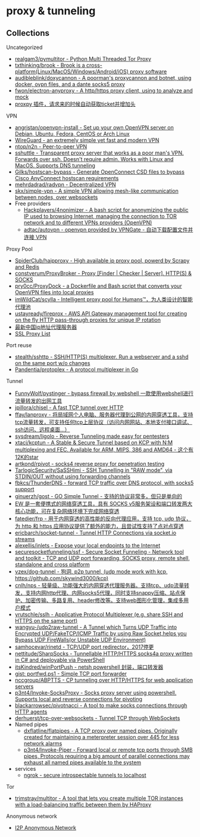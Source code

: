 # proxy & tunneling

## Collections

Uncategorized

* [realgam3/pymultitor - Python Multi Threaded Tor Proxy](https://github.com/realgam3/pymultitor)
* [txthinking/brook - Brook is a cross-platform(Linux/MacOS/Windows/Android/iOS) proxy software](https://github.com/txthinking/brook)
* [audibleblink/doxycannon - A poorman's proxycannon and botnet, using docker, ovpn files, and a dante socks5 proxy](https://github.com/audibleblink/doxycannon)
* [fwon/electron-anyproxy - A http/https proxy client, using to analyze and mock](https://github.com/fwon/electron-anyproxy)
* [proxpy 插件，请求来的时候自动获取ticket并增加头](https://insinuator.net/2016/02/how-to-test-kerberos-authenticated-web-applications/)

VPN

* [angristan/openvpn-install - Set up your own OpenVPN server on Debian, Ubuntu, Fedora, CentOS or Arch Linux](https://github.com/angristan/openvpn-install)
* [WireGuard - an extremely simple yet fast and modern VPN](https://www.wireguard.com/install/)
* [ntop/n2n - Peer-to-peer VPN](https://github.com/ntop/n2n)
* [sshuttle - Transparent proxy server that works as a poor man's VPN. Forwards over ssh. Doesn't require admin. Works with Linux and MacOS. Supports DNS tunneling](https://github.com/sshuttle/sshuttle)
* [Gilks/hostscan-bypass - Generate OpenConnect CSD files to bypass Cisco AnyConnect hostscan requirements](https://github.com/Gilks/hostscan-bypass)  
* [mehrdadrad/radvpn - Decentralized VPN](https://github.com/mehrdadrad/radvpn)
* [skx/simple-vpn - A simple VPN allowing mesh-like communication between nodes, over websockets](https://github.com/skx/simple-vpn)
* Free providers
  * [Hackplayers/4nonimizer - A bash script for anonymizing the public IP used to browsing Internet, managing the connection to TOR network and to different VPNs providers (OpenVPN)](https://github.com/Hackplayers/4nonimizer)
  * [adtac/autovpn - openvpn provided by VPNGate - 自动下载配置文件并连接 VPN](https://github.com/adtac/autovpn)

Proxy Pool

* [SpiderClub/haipproxy - High available ip proxy pool, powerd by Scrapy and Redis](https://github.com/SpiderClub/haipproxy)
* [constverum/ProxyBroker - Proxy [Finder | Checker | Server]. HTTP(S) & SOCKS](https://github.com/constverum/ProxyBroker)
* [pry0cc/ProxyDock - a Dockerfile and Bash script that converts your OpenVPN files into local proxies](https://github.com/pry0cc/ProxyDock/)
* [imWildCat/scylla - Intelligent proxy pool for Humans™，为人类设计的智能代理池](https://github.com/imWildCat/scylla)
* [ustayready/fireprox - AWS API Gateway management tool for creating on the fly HTTP pass-through proxies for unique IP rotation](https://github.com/ustayready/fireprox)
* [最新中国ip地址代理服务器](https://cn-proxy.com/)
* [SSL Proxy List](https://www.sslproxies.org/)

Port reuse

* [stealth/sshttp - SSH/HTTP(S) multiplexer. Run a webserver and a sshd on the same port w/o changes](https://github.com/stealth/sshttp)
* [Pandentia/protoplex - A protocol multiplexer in Go](https://github.com/Pandentia/protoplex)

Tunnel

* [FunnyWolf/pystinger - bypass firewall by webshell 一款使用webshell进行流量转发的出网工具](https://github.com/FunnyWolf/pystinger)
* [jpillora/chisel - A fast TCP tunnel over HTTP](https://github.com/jpillora/chisel)
* [ffay/lanproxy - 将局域网个人电脑、服务器代理到公网的内网穿透工具，支持tcp流量转发，可支持任何tcp上层协议（访问内网网站、本地支付接口调试、ssh访问、远程桌面...）](https://github.com/ffay/lanproxy)
* [sysdream/ligolo - Reverse Tunneling made easy for pentesters](https://github.com/sysdream/ligolo)
* [xtaci/kcptun - A Stable & Secure Tunnel based on KCP with N:M multiplexing and FEC. Available for ARM, MIPS, 386 and AMD64 - 这个有12K的star](https://github.com/xtaci/kcptun)
* [artkond/rpivot - socks4 reverse proxy for penetration testing](https://github.com/artkond/rpivot)
* [TarlogicSecurity/SaSSHimi - SSH Tunnelling in "RAW mode", via STDIN/OUT without using forwarding channels](https://github.com/TarlogicSecurity/SaSSHimi)
* [fbkcs/ThunderDNS - forward TCP traffic over DNS protocol, with socks5 support](https://github.com/fbkcs/ThunderDNS)
* [ginuerzh/gost - GO Simple Tunnel - 支持的协议非常多，但只是单向的](https://github.com/ginuerzh/gost)
* [EW 是一套便携式的网络穿透工具，具有 SOCKS v5服务架设和端口转发两大核心功能，可在复杂网络环境下完成网络穿透](http://rootkiter.com/EarthWorm/)
* [fatedier/frp - 用于内网穿透的高性能的反向代理应用，支持 tcp, udp 协议，为 http 和 https 应用协议提供了额外的能力，且尝试性支持了点对点穿透](https://github.com/fatedier/frp)
* [ericbarch/socket-tunnel - Tunnel HTTP Connections via socket.io streams](https://github.com/ericbarch/socket-tunnel)
* [alexellis/inlets - Expose your local endpoints to the Internet](https://github.com/alexellis/inlets)
* [securesocketfunneling/ssf - Secure Socket Funneling - Network tool and toolkit - TCP and UDP port forwarding, SOCKS proxy, remote shell, standalone and cross platform](https://github.com/securesocketfunneling/ssf)
* [vzex/dog-tunnel - 狗洞, p2p tunnel, (udp mode work with kcp, https://github.com/skywind3000/kcp)](https://github.com/vzex/dog-tunnel)
* [cnlh/nps - 轻量级、功能强大的内网穿透代理服务器。支持tcp、udp流量转发，支持内网http代理、内网socks5代理，同时支持snappy压缩、站点保护、加密传输、多路复用、header修改等。支持web图形化管理，集成多用户模式](https://github.com/cnlh/nps)
* [yrutschle/sslh - Applicative Protocol Multiplexer (e.g. share SSH and HTTPS on the same port)](https://github.com/yrutschle/sslh)
* [wangyu-/udp2raw-tunnel - A Tunnel which Turns UDP Traffic into Encrypted UDP/FakeTCP/ICMP Traffic by using Raw Socket,helps you Bypass UDP FireWalls(or Unstable UDP Environment)](https://github.com/wangyu-/udp2raw-tunnel)
* [samhocevar/rinetd - TCP/UDP port redirector，2017停更](https://github.com/samhocevar/rinetd)
* [nettitude/SharpSocks - Tunnellable HTTP/HTTPS socks4a proxy written in C# and deployable via PowerShell](https://github.com/nettitude/SharpSocks)
* [itsKindred/winPortPush - netsh powershell 封装，端口转发器](https://github.com/itsKindred/winPortPush)
* [gist: portfwd.ps1 - Simple TCP port forwarder](https://gist.github.com/CaledoniaProject/dcf874f938ea19f29fdf36fce204d04f)
* [nccgroup/ABPTTS - CP tunneling over HTTP/HTTPS for web application servers](https://github.com/nccgroup/ABPTTS)
* [p3nt4/Invoke-SocksProxy - Socks proxy server using powershell. Supports local and reverse connections for pivoting](https://github.com/p3nt4/Invoke-SocksProxy)
* [blackarrowsec/pivotnacci - A tool to make socks connections through HTTP agents](https://github.com/blackarrowsec/pivotnacci)
* [derhuerst/tcp-over-websockets - Tunnel TCP through WebSockets](https://github.com/derhuerst/tcp-over-websockets)
* Named pipes
  * [dxflatline/flatpipes - A TCP proxy over named pipes. Originally created for maintaining a meterpreter session over 445 for less network alarms](https://github.com/dxflatline/flatpipes)
  * [p3nt4/Invoke-Piper - Forward local or remote tcp ports through SMB pipes, Protocols requiring a big amount of parallel connections may exhaust all named pipes available to the system](https://github.com/p3nt4/Invoke-Piper)
* services
  * [ngrok - secure introspectable tunnels to localhost](https://ngrok.com/)

Tor

* [trimstray/multitor - A tool that lets you create multiple TOR instances with a load-balancing traffic between them by HAProxy](https://github.com/trimstray/multitor)

Anonymous network

* [I2P Anonymous Network](https://geti2p.net/en/)

